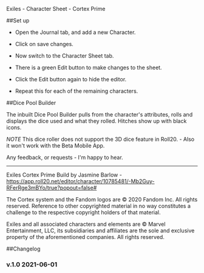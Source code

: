 Exiles - Character Sheet - Cortex Prime

##Set up

- Open the Journal tab, and add a new Character.
- Click on save changes.
- Now switch to the Character Sheet tab.
- There is a green Edit button to make changes to the sheet.
- Click the Edit button again to hide the editor.

- Repeat this for each of the remaining characters.

##Dice Pool Builder

The inbuilt Dice Pool Builder pulls from the character's attributes, rolls and displays the dice used and what they rolled. Hitches show up with black icons.

*NOTE* This dice roller does not support the 3D dice feature in Roll20. - Also it won't work with the Beta Mobile App.

Any feedback, or requests - I'm happy to hear.

---

Exiles Cortex Prime Build by Jasmine Barlow - https://app.roll20.net/editor/character/10785481/-Mb2Guy-RFerRge3mBYo/true?popout=false#

The Cortex system and the Fandom logos are © 2020 Fandom Inc. All rights reserved. Reference to other copyrighted material in no way constitutes a challenge to the respective copyright holders of that material.

Exiles and all associated characters and elements are © Marvel Entertainment, LLC, its subsidiaries and affiliates are the sole and exclusive property of the aforementioned companies. All rights reserved.


##Changelog

### v.1.0 2021-06-01